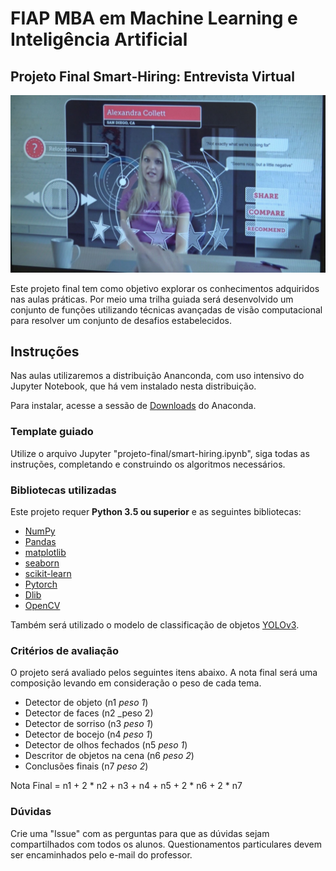 # FIAP MBA em Machine Learning e Inteligência Artificial

## Projeto Final Smart-Hiring: Entrevista Virtual

<p align="center">
<img src="projeto-final/imagens/smart-hiring.jpg">
</p>

Este projeto final tem como objetivo explorar os conhecimentos adquiridos nas aulas práticas. Por meio uma trilha guiada será desenvolvido um conjunto de funções utilizando técnicas avançadas de visão computacional para resolver um conjunto de desafios estabelecidos.

## Instruções

Nas aulas utilizaremos a distribuição Ananconda, com uso intensivo do Jupyter Notebook, que há vem instalado nesta distribuição.

Para instalar, acesse a sessão de [Downloads](https://www.anaconda.com/download) do Anaconda.

### Template guiado

Utilize o arquivo Jupyter "projeto-final/smart-hiring.ipynb", siga todas as instruções, completando e construindo os algoritmos necessários.

### Bibliotecas utilizadas

Este projeto requer **Python 3.5 ou superior** e as seguintes bibliotecas:

- [NumPy](http://www.numpy.org/)
- [Pandas](http://pandas.pydata.org/)
- [matplotlib](http://matplotlib.org/)
- [seaborn](http://seaborn.pydata.org/)
- [scikit-learn](http://scikit-learn.org/stable/)
- [Pytorch](https://pytorch.org/)
- [Dlib](http://dlib.net/)
- [OpenCV](https://opencv.org/)

Também será utilizado o modelo de classificação de objetos [YOLOv3](https://pjreddie.com/darknet/yolo/). 

### Critérios de avaliação

O projeto será avaliado pelos seguintes itens abaixo. A nota final será uma composição levando em consideração o peso de cada tema.

- Detector de objeto (n1 _peso 1_)
- Detector de faces (n2 _peso 2)
- Detector de sorriso (n3 _peso 1_)
- Detector de bocejo (n4 _peso 1_)
- Detector de olhos fechados (n5 _peso 1_)
- Descritor de objetos na cena (n6 _peso 2_)
- Conclusões finais (n7 _peso 2_)

Nota Final = n1 + 2 * n2 +  n3 + n4 + n5 + 2 * n6 + 2 * n7

### Dúvidas

Crie uma "Issue" com as perguntas para que as dúvidas sejam compartilhados com todos os alunos. Questionamentos particulares devem ser encaminhados pelo e-mail do professor.
